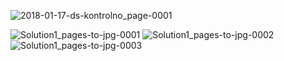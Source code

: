 ![2018-01-17-ds-kontrolno_page-0001](https://user-images.githubusercontent.com/64347529/131260162-661395b8-3ed5-4268-8371-65744ea710c0.jpg)

![Solution1_pages-to-jpg-0001](https://user-images.githubusercontent.com/64347529/131260544-b1e01cf4-d1ac-43ff-83b8-1c53deee3123.jpg)
![Solution1_pages-to-jpg-0002](https://user-images.githubusercontent.com/64347529/131260546-6157065a-deab-41ee-9694-93456c390f15.jpg)
![Solution1_pages-to-jpg-0003](https://user-images.githubusercontent.com/64347529/131260547-42a201bd-0120-48a0-8322-55bdc212cebb.jpg)

